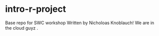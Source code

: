 # intro-r-project
Base repo for SWC workshop
Written by Nicholoas Knoblauch!
We are in the cloud guyz
.